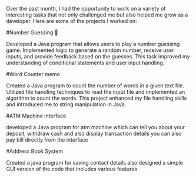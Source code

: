 Over the past month, I had the opportunity to work on a variety of interesting tasks that not only challenged me but also helped me grow as a developer. Here are some of the projects I worked on:

#Number Guessing 🎲

Developed a Java program that allows users to play a number guessing game. Implemented logic to generate a random number, receive user inputs, and provide feedback based on the guesses. This task improved my understanding of conditional statements and user input handling.

#Word Counter memo

Created a Java program to count the number of words in a given text file. Utilized file handling techniques to read the input file and implemented an algorithm to count the words. This project enhanced my file handling skills and introduced me to string manipulation in Java.

#ATM Machine Interface

developed a Java program for atm machine which can tell you about your deposit, withdraw cash and also display transaction details you can also pay bill directly from the interface

#Address Book System 

Created a java program for saving contact details also designed a simple GUI version of the code that includes various features 
